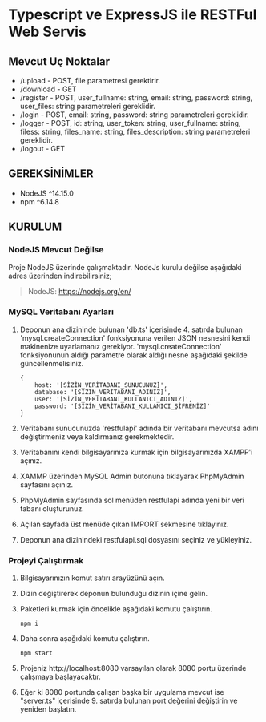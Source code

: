# Typescript ve ExpressJS ile RESTFul Web Servis

## Mevcut Uç Noktalar

- /upload - POST, file parametresi gerektirir.
- /download - GET
- /register - POST, user_fullname: string, email: string, password: string, user_files: string parametreleri gereklidir.
- /login - POST, email: string, password: string parametreleri gereklidir.
- /logger - POST, id: string, user_token: string, user_fullname: string, filess: string, files_name: string, files_description: string parametreleri gereklidir.
- /logout - GET

## GEREKSİNİMLER
- NodeJS ^14.15.0
- npm ^6.14.8

## KURULUM

### NodeJS Mevcut Değilse 

Proje NodeJS üzerinde çalışmaktadır. NodeJs kurulu değilse aşağıdaki adres üzerinden indirebilirsiniz;
> NodeJS: https://nodejs.org/en/

### MySQL Veritabanı Ayarları
1. Deponun ana dizininde bulunan 'db.ts' içerisinde 4. satırda bulunan 'mysql.createConnection' fonksiyonuna verilen JSON nesnesini kendi makinenize uyarlamanız gerekiyor. 'mysql.createConnection' fonksiyonunun aldığı parametre olarak aldığı nesne aşağıdaki şekilde güncellenmelisiniz.
       
       {
           host: '[SİZİN_VERİTABANI_SUNUCUNUZ]',
           database: '[SİZİN_VERİTABANI_ADINIZ]',
           user: '[SİZİN_VERİTABANI_KULLANICI_ADINIZ]',
           password: '[SİZİN_VERİTABANI_KULLANICI_ŞİFRENİZ]'
       }
       
2. Veritabanı sunucunuzda 'restfulapi' adında bir veritabanı mevcutsa adını değiştirmeniz veya kaldırmanız gerekmektedir.
3. Veritabanını kendi bilgisayarınıza kurmak için bilgisayarınızda XAMPP'i açınız.
4. XAMMP üzerinden MySQL Admin butonuna tıklayarak PhpMyAdmin sayfasını açınız.
5. PhpMyAdmin sayfasında sol menüden restfulapi adında yeni bir veri tabanı oluşturunuz.
6. Açılan sayfada üst menüde çıkan IMPORT sekmesine tıklayınız.
7. Deponun ana dizinindeki restfulapi.sql dosyasını seçiniz ve yükleyiniz.

### Projeyi Çalıştırmak

1. Bilgisayarınızın komut satırı arayüzünü açın.
2. Dizin değiştirerek deponun bulunduğu dizinin içine gelin.
3. Paketleri kurmak için öncelikle aşağıdaki komutu çalıştırın.

       npm i

4. Daha sonra aşağıdaki komutu çalıştırın.

       npm start
       
5. Projeniz http://localhost:8080 varsayılan olarak 8080 portu üzerinde çalışmaya başlayacaktır.
6. Eğer ki 8080 portunda çalışan başka bir uygulama mevcut ise "server.ts" içerisinde 9. satırda bulunan port değerini değiştirin ve yeniden başlatın.
